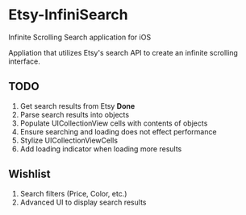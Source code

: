 Etsy-InfiniSearch
=================

Infinite Scrolling Search application for iOS


Appliation that utilizes Etsy's search API to create an infinite scrolling interface.

<b>TODO</b>
-----
1. Get search results from Etsy <b>Done</b>
2. Parse search results into objects
3. Populate UICollectionView cells with contents of objects
4. Ensure searching and loading does not effect performance
5. Stylize UICollectionViewCells
6. Add loading indicator when loading more results

<b>Wishlist</b>
-----
1. Search filters (Price, Color, etc.)
2. Advanced UI to display search results

